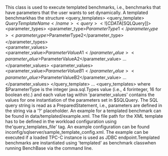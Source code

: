 This class is used to execute templated benchmarks, i.e., benchmarks that have parameters that the user wants to set dynamically. A templated benchmarkhas the structure
<query_templates> 
    <query_template>   
        <name>$QueryTemplateName</name>   
        <query><![CDATA[$SQLQuery]]></query>   
        <parameter_types>
            <parameter_type>$ParameterType1</parameter_type>
            <parameter_type>$ParameterType2</parameter_type>
        </parameter_types>   
        <parameter_values>     
            <parameter_value>$ParameterValueA1</parameter_value>
            <parameter_value>$ParameterValueA2</parameter_value>
            ...
        </parameter_values>
        <parameter_values>     
            <parameter_value>$ParameterValueB1</parameter_value>
            <parameter_value>$ParameterValueB2</parameter_value>
            ...
        </parameter_values> 
    </query_template> ...
<query_templates>
where $ParameterType is the integer java.sql.Types value (i.e., 4 forinteger, 16 for boolean etc.) and each value tag within 'parameter_values' contains the values for one instantiation of the parameters set in $SQLQuery. The SQL query string is read as a PreparedStatement, i.e., parameters are defined in the string via a '?' placeholder. An example for a templated benchmark can be found in data/templated/example.xml. The file path for the XML template has to be defined in the workload configuration using the'query_templates_file' tag. An example configuration can be found inconfig/sqlserver/sample_template_config.xml. The example can be executed if a loaded TPC-C instance is used as JDBC endpoint.Templated benchmarks are instantiated using 'templated' as benchmark classwhen running BenchBase via the command line.